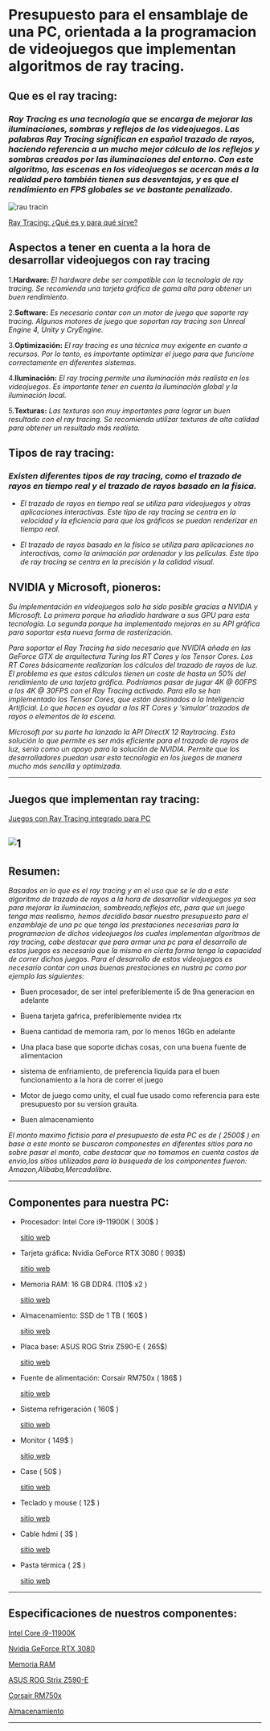 
<!--INTEGRANTEAS:
    JUAN ZANABRIA
    GABRIEL SILVA -->

# **Presupuesto para el ensamblaje de una PC, orientada a la programacion de videojuegos que implementan algoritmos de ray tracing.**

## **Que es el ray tracing:**
### *Ray Tracing es una tecnología que se encarga de mejorar las iluminaciones, sombras y reflejos de los videojuegos. Las palabras Ray Tracing significan en español trazado de rayos, haciendo referencia a un mucho mejor cálculo de los reflejos y sombras creados por las iluminaciones del entorno. Con este algoritmo, las escenas en los videojuegos se acercan más a la realidad pero también tienen sus desventajas, y es que el rendimiento en FPS globales se ve bastante penalizado.*

![rau tracin](https://www.ionos.es/digitalguide/fileadmin/DigitalGuide/Screenshots_2022/raytracing_en.png)

[Ray Tracing: ¿Qué es y para qué sirve?](https://www.geeknetic.es/Ray-Tracing/que-es-y-para-que-sirve "Mas sobre ray tracing")

## **Aspectos a tener en cuenta a la hora de desarrollar videojuegos con ray tracing**

1.**Hardware:**  *El hardware debe ser compatible con la tecnología de ray tracing. Se recomienda una tarjeta gráfica de gama alta para obtener un buen rendimiento.*

2.**Software:** *Es necesario contar con un motor de juego que soporte ray tracing. Algunos motores de juego que soportan ray tracing son Unreal Engine 4, Unity y CryEngine.*

3.**Optimización:** *El ray tracing es una técnica muy exigente en cuanto a recursos. Por lo tanto, es importante optimizar el juego para que funcione correctamente en diferentes sistemas.*

4.**Iluminación:** *El ray tracing permite una iluminación más realista en los videojuegos. Es importante tener en cuenta la iluminación global y la iluminación local.*

5.**Texturas:** *Las texturas son muy importantes para lograr un buen resultado con el ray tracing. Se recomienda utilizar texturas de alta calidad para obtener un resultado más realista.*

## **Tipos de ray tracing:**

### *Existen diferentes tipos de ray tracing, como el trazado de rayos en tiempo real y el trazado de rayos basado en la física.*

+ *El trazado de rayos en tiempo real se utiliza para videojuegos y otras aplicaciones interactivas. Este tipo de ray tracing se centra en la velocidad y la eficiencia para que los gráficos se puedan renderizar en tiempo real.*

+ *El trazado de rayos basado en la física se utiliza para aplicaciones no interactivas, como la animación por ordenador y las películas. Este tipo de ray tracing se centra en la precisión y la calidad visual.*

## **NVIDIA y Microsoft, pioneros:**

*Su implementación en videojuegos solo ha sido posible gracias a NVIDIA y Microsoft. La primera porque ha añadido hardware a sus GPU para esta tecnología. La segunda porque ha implementado mejoras en su API gráfica para soportar esta nueva forma de rasterización.*

*Para soportar el Ray Tracing ha sido necesario que NVIDIA añada en las GeForce GTX de arquitectura Turing los RT Cores y los Tensor Cores. Los RT Cores básicamente realizarían los cálculos del trazado de rayos de luz. El problema es que estos cálculos tienen un coste de hasta un 50% del rendimiento de una tarjeta gráfica. Podríamos pasar de jugar 4K @ 60FPS a los 4K @ 30FPS con el Ray Tracing activado. Para ello se han implementado los Tensor Cores, que están destinados a la Inteligencia Artificial. Lo que hacen es ayudar a los RT Cores y ‘simular’ trazados de rayos o elementos de la escena.*

*Microsoft por su parte ha lanzado la API DirectX 12 Raytracing. Esta solución lo que permite es ser más eficiente para el trazado de rayos de luz, sería como un apoyo para la solución de NVIDIA. Permite que los desarrolladores puedan usar esta tecnología en los juegos de manera mucho más sencilla y optimizada.*

---
## **Juegos que implementan ray tracing:** 
[Juegos con Ray Tracing integrado para PC](https://hardwaresfera.com/articulos/juegos-con-ray-tracing/#Juegos_con_Ray_Tracing_integrado_para_PC "Ver lista de juegos")

![1](https://images.squarespace-cdn.com/content/v1/55ef0e29e4b099e22cdc9eea/1559574796068-AQ3VEZ0SBX1O5PKA0LWZ/Battlefield+V+Screenshot+2019.06.01+-+21.16.31.18.png?format=1500w)
---
## **Resumen:**
*Basados en lo que es el ray tracing y en el uso que se le da a este algoritmo de trazado de rayos a la hora de desarrollar videojuegos ya sea para mejorar la iluminacion, sombreado,reflejos etc, para que un juego tenga mas realismo, hemos decidido basar nuestro presupuesto para el enzamblaje de una pc que tenga las prestaciones necesarias para la programacion de dichos videojuegos los cuales implementan algoritmos de ray tracing, cabe destacar que para armar una pc para el desarrollo de estos juegos es necesario que la misma en cierta forma tenga la capacidad de correr dichos juegos.*
*Para el desarrollo de estos videojuegos es necesario contar con unas buenas prestaciones en nustra pc como por ejemplo las siguientes:*

+ Buen procesador, de ser intel preferiblemente i5 de 9na generacion en adelante

+ Buena tarjeta gafrica, preferiblemente nvidea rtx 

+ Buena cantidad de memoria ram, por lo menos 16Gb en adelante

+ Una placa base que soporte dichas cosas, con una buena fuente de alimentacion

+ sistema de enfriamiento, de preferencia liquida para el buen funcionamiento a la hora de correr el juego

+ Motor de juego como unity, el cual fue usado como referencia para este presupuesto por su version grauita.

+ Buen almacenamiento


*El monto maximo fictisio para el presupuesto de esta PC es de ( 2500$ ) en base a este monto se buscaron componestes en diferentes sitios para no sobre pasar el monto, cabe destacar que no tomamos en cuenta costos de envio,los sitios utilizados para la busqueda de los componentes fueron: Amazon,Alibaba,Mercadolibre.*

---


## **Componentes para nuestra PC:**

+ Procesador: Intel Core i9-11900K ( 300$ )

  [sitio web](https://www.amazon.com/-/es/i9-11900K-Procesador-escritorio-desbloqueado-seleccionado/dp/B08X6PPTTH/ref=sr_1_1?__mk_es_US=%C3%85M%C3%85%C5%BD%C3%95%C3%91&crid=H5HR4Y49YV7Y&keywords=Intel+Core+i9-11900K&qid=1689527785&sprefix=ddr4%2B5000%2Bmhz%2Caps%2C229&sr=8-1 "Informacion del procesador")

+ Tarjeta gráfica: Nvidia GeForce RTX 3080 ( 993$) 

    [sitio web](https://www.amazon.com/-/es/GeForce-RTX-3080-LHR-10G/dp/B0995S7548/ref=sr_1_4?__mk_es_US=%C3%85M%C3%85%C5%BD%C3%95%C3%91&crid=30P56CL7A6TTJ&keywords=Nvidia+GeForce+RTX+3080&qid=1689528829&sprefix=nvidia+geforce+rtx+3080%2Caps%2C409&sr=8-4 "Informacion de la tarjeta grafica")

+ Memoria RAM: 16 GB DDR4. (110$ x2 ) 

    [sitio web](https://www.amazon.com/-/es/Kingston-escritorio-KF432C16BBAK2-32-3200-MHz/dp/B097HNF3ZQ/ref=sr_1_19?__mk_es_US=%C3%85M%C3%85%C5%BD%C3%95%C3%91&keywords=DDR4%2B5000%2BMHz&qid=1689519472&sr=8-19&th=1 "Informacion de las RAM")

+ Almacenamiento: SSD de 1 TB ( 160$ )

    [sitio web](https://articulo.mercadolibre.com.ve/MLV-707659611-disco-samsung-980-m2-2280-1tb-pci-express-30-x4-nvme-_JM#position=6&search_layout=grid&type=item&tracking_id=4f93bb97-4d99-476f-b9fe-68fb61179659 "Informacion del SSD")
+ Placa base: ASUS ROG Strix Z590-E ( 265$)

    [sitio web](https://www.alibaba.com/product-detail/Original-new-motherboard-for-ASUS-ROG_1600878610341.html?spm=a2700.galleryofferlist.normal_offer.d_title.21ec1214WnCOE4 "Informacion de la placa")

+ Fuente de alimentación: Corsair RM750x ( 186$ )

    [sitio web](https://www.amazon.com/-/es/Corsair-Watt-Gold-alimentaci%C3%B3n-completamente/dp/B079HGN5QS/ref=sr_1_2?__mk_es_US=%C3%85M%C3%85%C5%BD%C3%95%C3%91&crid=25L4SFM04YALC&keywords=Corsair+RM750x&qid=1689520506&sprefix=corsair+rm750x+%2Caps%2C447&sr=8-2 "Informacion de la fuente")

+ Sistema refrigeración ( 160$ )

    [sitio web](https://articulo.mercadolibre.com.ve/MLV-736814545-sistema-de-refrigeracion-liquida-msi-mag-coreliquid-240-cool-_JM#position=1&search_layout=stack&type=item&tracking_id=99f74f6e-1020-4a63-850c-7c86579638b4 "Informacion de sistema de refrigeracion")

+ Monitor ( 149$ )

    [sitio web](https://www.amazon.com/-/es/G241VC-Monitor-juegos-FreeSync-inclinaci%C3%B3n/dp/B07QR7KTG2/ref=sr_1_1?__mk_es_US=%C3%85M%C3%85%C5%BD%C3%95%C3%91&keywords=Monitor+Msi+Optix+G24c+24+Full+Hd+1ms+144+Hz&qid=1689607616&sr=8-1 "Informacion del monitor")

+ Case ( 50$ )

    [sitio web](https://articulo.mercadolibre.com.ve/MLV-729812500-case-delux-k03-gaming-gamer-juego-oficina-_JM#position=13&search_layout=grid&type=item&tracking_id=8eb90246-ebcc-44d5-a0f7-9ff924fbb0ce "Informacion del case")

+ Teclado y mouse ( 12$ )

    [sitio web](https://articulo.mercadolibre.com.ve/MLV-736440446-kit-teclado-y-mouse-gaming-gamer-luminoso-luces-pc-laptop-_JM#position=2&search_layout=grid&type=item&tracking_id=05e2f42e-34cc-4374-b42f-6c5c000ec575 "informacion de teclado/mause")

+ Cable hdmi ( 3$ )

    [sitio web](https://articulo.mercadolibre.com.ve/MLV-702768296-cable-hdmi-de-15m-tipo-a-full-hd-y-4k-uhd-_JM#position=3&search_layout=grid&type=item&tracking_id=b26eeb32-63d0-42f2-80dd-3f57ea9578f5 "Informacion HDMI")

+ Pasta térmica ( 2$ )

    [sitio web](https://articulo.mercadolibre.com.ve/MLV-750471248-pasta-termica-disipadora-de-calor-jeringa-gris-30g-procsador-_JM#position=1&search_layout=grid&type=item&tracking_id=d9e4254e-ffd9-46a6-acb2-4bb2427bce47 "Informacion")

---

## **Especificaciones de nuestros componentes:**

[Intel Core i9-11900K ](https://www.intel.la/content/www/xl/es/products/sku/212325/intel-core-i911900k-processor-16m-cache-up-to-5-30-ghz/specifications.html)

[Nvidia GeForce RTX 3080](https://latam.msi.com/Graphics-Card/GeForce-RTX-3080-GAMING-Z-TRIO-10G-LHR/Specification)

[Memoria RAM](https://www.kingston.com/es/memory/gaming/kingston-fury-beast-ddr4-rgb-memory#specifications)

[ASUS ROG Strix Z590-E](https://rog.asus.com/latin/motherboards/rog-strix/rog-strix-z590-e-gaming-wifi-model/spec/)

[Corsair RM750x](https://www.corsair.com/lm/es/p/psu/cp-9020179-na/rmx-series-rm750x-750-watt-80-plus-gold-certified-fully-modular-psu-cp-9020179-na#tech-specs)

[Almacenamiento](https://www.samsung.com/es/memory-storage/nvme-ssd/980-1tb-nvme-pcie-gen-3-mz-v8v1t0bw/)


---


